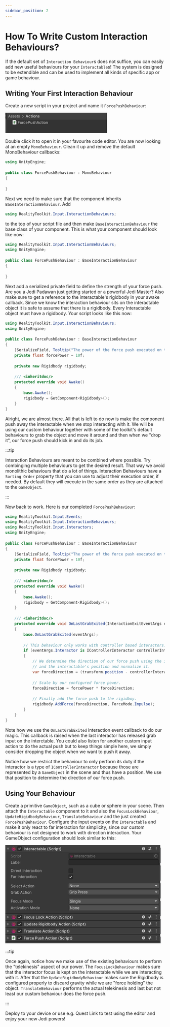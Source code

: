 ```yaml
---
sidebar_position: 2
---
```


# How To Write Custom Interaction Behaviours?

If the default set of `Interaction Behaviour`s does not suffice, you can easily add new useful behaviours for your
`Interactable`s! The system is designed to be extendible and can be used to implement all kinds of specific app or game
behaviour.

## Writing Your First Interaction Behaviour

Create a new script in your project and name it `ForcePushBehaviour`:

![Force Push Behaviour Script](img/custom-behaviour-script.png)

Double click it to open it in your favourite code editor. You are now looking at an empty `MonoBehaviour`.
Clean it up and remove the default MonoBehaviour callbacks:

```cs
using UnityEngine;

public class ForcePushBehaviour : MonoBehaviour
{
    
}
```

Next we need to make sure that the component inherits `BaseInteractionBehaviour`.
Add

```cs
using RealityToolkit.Input.InteractionBehaviours;
```

to the top of your script file and then make `BaseInteractionBehaviour` the base class of your component.
This is what your component should look like now:

```cs
using RealityToolkit.Input.InteractionBehaviours;
using UnityEngine;

public class ForcePushBehaviour : BaseInteractionBehaviour
{
    
}
```

Next add a serialized private field to define the strength of your force push. Are you a Jedi Padawan just getting started
or a powerful Jedi Master? Also make sure to get a reference to the interactable's rigidbody in your awake callback. Since we know
the interaction behaviour sits on the interactable object it is safe to assume that there is a rigidbody. Every Interactable object
must have a rigidbody. Your script looks like this now:

```cs
using RealityToolkit.Input.InteractionBehaviours;
using UnityEngine;

public class ForcePushBehaviour : BaseInteractionBehaviour
{
    [SerializeField, Tooltip("The power of the force push executed on the object.")]
    private float forcePower = 10f;

    private new Rigidbody rigidbody;

    /// <inheritdoc/>
    protected override void Awake()
    {
        base.Awake();
        rigidbody = GetComponent<Rigidbody>();
    }
}
```

Alright, we are almost there. All that is left to do now is make the component push away the interactable when we
stop interacting with it. We will be using our custom behaviour together with some of the toolkit's default behaviours
to grab the object and move it around and then when we "drop it", our force push should kick in and do its job.

:::tip

Interaction Behaviours are meant to be combined where possible. Try combinging multiple behaviours to get the desired result.
That way we avoid monolithic behaviours that do a lot of things. Interaction Behaviours have a `Sorting Order` property that you can use
to adjust their execution order, if needed. By default they will execute in the same order as they are attached to the `GameObject`.

:::

Now back to work. Here is our completed `ForcePushBehaviour`:

```cs
using RealityToolkit.Input.Events;
using RealityToolkit.Input.InteractionBehaviours;
using RealityToolkit.Input.Interactors;
using UnityEngine;

public class ForcePushBehaviour : BaseInteractionBehaviour
{
    [SerializeField, Tooltip("The power of the force push executed on the object.")]
    private float forcePower = 10f;

    private new Rigidbody rigidbody;

    /// <inheritdoc/>
    protected override void Awake()
    {
        base.Awake();
        rigidbody = GetComponent<Rigidbody>();
    }

    /// <inheritdoc/>
    protected override void OnLastGrabExited(InteractionExitEventArgs eventArgs)
    {
        base.OnLastGrabExited(eventArgs);

        // This behaviour only works with controller based interactors.
        if (eventArgs.Interactor is IControllerInteractor controllerInteractor)
        {
            // We determine the direction of our force push using the interactor's position in the scene
            // and the interactable's position and normalize it.
            var forceDirection = (transform.position - controllerInteractor.GameObject.transform.position).normalized;

            // Scale by our configured force power.
            forceDirection = forcePower * forceDirection;

            // Finally add the force push to the rigidboy.
            rigidbody.AddForce(forceDirection, ForceMode.Impulse);
        }
    }
}
```

Note how we use the `OnLastGrabExited` interaction event callback to do our magic. This callback is raised when the last interactor has released
grab input on the interctable. You could also listen for another custom input action to do the actual push but to keep things simple here, we simply consider
dropping the object when we want to push it away.

Notice how we restrict the behaviour to only perform its duty if the interactor is a type of `IControllerInteractor` because those are represented by a `GameObject`
in the scene and thus have a position. We use that position to determine the direction of our force push.

## Using Your Behaviour

Create a primitive `GameObject`, such as a cube or sphere in your scene. Then attach the `Interactable` component to it and also the `FocusLockBehaviour`, `UpdateRigidbodyBehaviour`, `TranslateBehaviour` and the just created `ForcePushBehaviour`. Configure the input events on the `Interactable` and make it only react to far interaction for simplicity, since our custom behaviour is not designed to work with direction interaction. Your GameObject configuration should look similar to this:

![Configured Interactable](img/custom-behaviour-on-gameobject.png)

:::tip

Once again, notice how we make use of the existing behaviours to perform the "telekinesis" aspect of our power.
The `FocusLockBehaviour` makes sure that the interactor focus is kept on the interactable while we are interacting with it. After that the `UpdateRigidbodyBehaviour`
makes sure the Rigidbody is configured properly to discard gravity while we are "force holding" the object. `TranslateBehaviour` performs the actual telekinesis and
last but not least our custom behaviour does the force push.

:::

Deploy to your device or use e.g. Quest Link to test using the editor and enjoy your new Jedi powers!